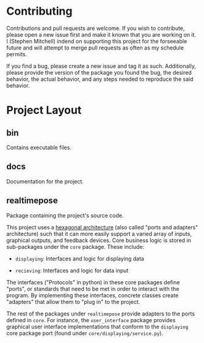 # Contributing

Contributions and pull requests are welcome. If you wish to contribute, please
open a new issue first and make it known that you are working on it. I
(Stephen Mitchell) indend on supporting this project for the forseeable future
and will attempt to merge pull requests as often as my schedule permits.

If you find a bug, please create a new issue and tag it as such. Additionally,
please provide the version of the package you found the bug, the desired
behavior, the actual behavior, and any steps needed to reproduce the said
behavior.

# Project Layout

## bin

Contains executable files.

## docs

Documentation for the project.

## realtimepose

Package containing the project's source code.

This project uses a 
[hexagonal architecture](https://en.wikipedia.org/wiki/Hexagonal_architecture_(software)) 
(also called "ports and adapters" architecture)
such that it can more easily support a varied array of inputs, graphical
outputs, and feedback devices. Core business logic is stored in
sub-packages under the `core` package. These include:
- `displaying`: Interfaces and logic for displaying data
<!-- - `feedback_providing`: Interfaces and logic for providing feedback to user -->
<!-- - `logging`: Interfaces and logic for logging  -->
- `recieving`: Interfaces and logic for data input

The interfaces ("Protocols" in python) in these core packages define
"ports", or standards that need to be met in order to interact with the 
program. By implementing these interfaces, concrete classes create 
"adapters" that allow them to "plug in" to the project. 

The rest of the packages under `realtimepose` provide adapters to the ports
defined in `core`. For instance, the `user_interface` package provides
graphical user interface implementations that conform to the `displaying`
core package port (found under `core/displaying/service.py`).

<!-- ## tests

lol -->